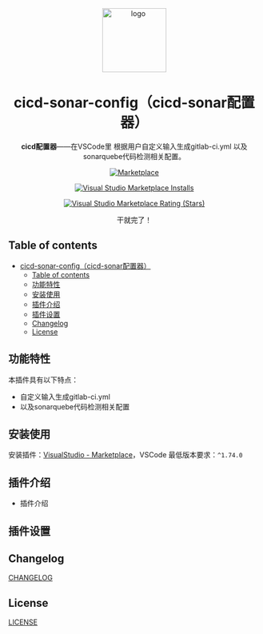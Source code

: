 <div align="center">
<!-- <img src="https://lyy-public.oss-cn-shenzhen.aliyuncs.com/20221230115953450.png" alt="logo" width="128"/> -->
<img src="https://lyy-public.oss-cn-shenzhen.aliyuncs.com/20221230131804073.png" alt="logo" width="128"/>

# cicd-sonar-config（cicd-sonar配置器）

**cicd配置器**——在VSCode里 根据用户自定义输入生成gitlab-ci.yml 以及sonarquebe代码检测相关配置。


[![Marketplace](https://img.shields.io/visual-studio-marketplace/v/zhaorubo.cicd-sonar-config.svg?label=Marketplace&style=for-the-badge&logo=visual-studio-code)](https://marketplace.visualstudio.com/items?itemName=zhaorubo.gitlab-ci-generator)

[![Visual Studio Marketplace Installs](https://img.shields.io/visual-studio-marketplace/i/zhaorubo.cicd-sonar-config?color=success&logo=visual-studio-code)](https://marketplace.visualstudio.com/items?itemName=zhaorubo.cicd-sonar-config)

[![Visual Studio Marketplace Rating (Stars)](https://img.shields.io/visual-studio-marketplace/stars/zhaorubo.cicd-sonar-config)](https://marketplace.visualstudio.com/items?itemName=zhaorubo.cicd-sonar-config)

干就完了！

</div>

## Table of contents

- [cicd-sonar-config（cicd-sonar配置器）](#cicd-sonar-configcicd-sonar配置器)
  - [Table of contents](#table-of-contents)
  - [功能特性](#功能特性)
  - [安装使用](#安装使用)
  - [插件介绍](#插件介绍)
  - [插件设置](#插件设置)
  - [Changelog](#changelog)
  - [License](#license)


## 功能特性

本插件具有以下特点：

- 自定义输入生成gitlab-ci.yml
- 以及sonarquebe代码检测相关配置

## 安装使用

安装插件：[VisualStudio - Marketplace](https://marketplace.visualstudio.com/items?itemName=zhaorubo.cicd-sonar-config)，VSCode 最低版本要求：`^1.74.0`

## 插件介绍

- 插件介绍

## 插件设置

## Changelog

[CHANGELOG](./CHANGELOG.md)

## License

[LICENSE](./LICENSE)
